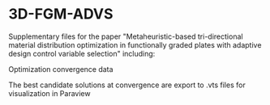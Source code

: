 # 3D-FGM-ADVS

Supplementary files for the paper "Metaheuristic-based tri-directional material distribution optimization in functionally graded plates with adaptive design control variable selection" including:

Optimization convergence data

The best candidate solutions at convergence are export to .vts files for visualization in Paraview
